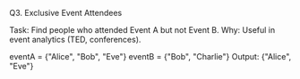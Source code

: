 Q3. Exclusive Event Attendees

Task: Find people who attended Event A but not Event B.
Why: Useful in event analytics (TED, conferences).

eventA = {"Alice", "Bob", "Eve"}
eventB = {"Bob", "Charlie"}
Output: {"Alice", "Eve"}